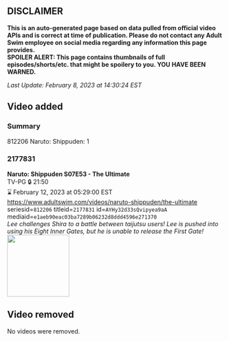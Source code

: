 ## DISCLAIMER
**This is an auto-generated page based on data pulled from official video APIs and is correct at time of publication. Please do not contact any Adult Swim employee on social media regarding any information this page provides.**  
**SPOILER ALERT: This page contains thumbnails of full episodes/shorts/etc. that might be spoilery to you. YOU HAVE BEEN WARNED.**  

_Last Update: February 8, 2023 at 14:30:24 EST_
## Video added
### Summary
812206 Naruto: Shippuden: 1  
### 2177831
**Naruto: Shippuden S07E53 - The Ultimate**  
TV-PG 🔒 21:50  
⌛ February 12, 2023 at 05:29:00 EST  
https://www.adultswim.com/videos/naruto-shippuden/the-ultimate  
seriesid=`812206` titleid=`2177831` id=`AYHy32d33sQvipyea9aA` mediaid=`e1aeb90eac03ba7289b06232d8ddd4596e271370`  
_Lee challenges Shira to a battle between taijutsu users!  Lee is pushed into using his Eight Inner Gates, but he is unable to release the First Gate!_  
<a href="https://media.cdn.adultswim.com/uploads/20220712/thumbnails/2_227121045277-NarutoShippuden_401_TheUltimate.png"><img src="https://media.cdn.adultswim.com/uploads/20220712/thumbnails/2_227121045277-NarutoShippuden_401_TheUltimate.png" height="144px" /></a>
## Video removed
No videos were removed.  
